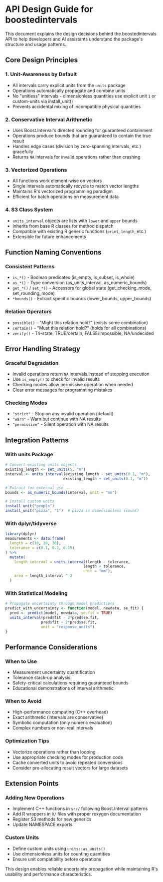 # API Design Guide for boostedintervals

This document explains the design decisions behind the boostedintervals API to help developers and AI assistants understand the package's structure and usage patterns.

## Core Design Principles

### 1. Unit-Awareness by Default
- All intervals carry explicit units from the `units` package
- Operations automatically propagate and combine units
- No "unitless" intervals - dimensionless quantities use explicit unit `1` or custom-units via install_unit()
- Prevents accidental mixing of incompatible physical quantities

### 2. Conservative Interval Arithmetic
- Uses Boost.Interval's directed rounding for guaranteed containment
- Operations produce bounds that are guaranteed to contain the true result
- Handles edge cases (division by zero-spanning intervals, etc.) gracefully
- Returns `NA` intervals for invalid operations rather than crashing

### 3. Vectorized Operations
- All functions work element-wise on vectors
- Single intervals automatically recycle to match vector lengths
- Maintains R's vectorized programming paradigm
- Efficient for batch operations on measurement data

### 4. S3 Class System
- `units_interval` objects are lists with `lower` and `upper` bounds
- Inherits from base R classes for method dispatch
- Compatible with existing R generic functions (`print`, `length`, etc.)
- Extensible for future enhancements

## Function Naming Conventions

### Consistent Patterns
- `is_*()` - Boolean predicates (is_empty, is_subset, is_whole)
- `as_*()` - Type conversion (as_units_interval, as_numeric_bounds)
- `get_*()` / `set_*()` - Accessors for global state (get_checking_mode, set_rounding_mode)
- `*bounds()` - Extract specific bounds (lower_bounds, upper_bounds)

### Relation Operators
- `possible()` - "Might this relation hold?" (exists some combination)
- `certain()` - "Must this relation hold?" (holds for all combinations)
- `verify()` - Tri-state: TRUE/certain, FALSE/impossible, NA/undecided

## Error Handling Strategy

### Graceful Degradation
- Invalid operations return `NA` intervals instead of stopping execution
- Use `is_empty()` to check for invalid results
- Checking modes allow permissive operation when needed
- Clear error messages for programming mistakes

### Checking Modes
- `"strict"` - Stop on any invalid operation (default)
- `"warn"` - Warn but continue with NA results
- `"permissive"` - Silent operation with NA results

## Integration Patterns

### With units Package
```r
# Convert existing units objects
existing_length <- set_units(5, "m")
interval <- units_interval(existing_length - set_units(0.1, "m"),
                          existing_length + set_units(0.1, "m"))

# Extract for external use
bounds <- as_numeric_bounds(interval, unit = "mm")

# Install custom units
install_unit("people")
install_unit("pizza", "1")  # pizza is dimensionless (count)
```

### With dplyr/tidyverse
```r
library(dplyr)
measurements <- data.frame(
  length = c(10, 20, 30),
  tolerance = c(0.1, 0.2, 0.15)
) %>%
  mutate(
    length_interval = units_interval(length - tolerance,
                                   length + tolerance,
                                   unit = "mm"),
    area = length_interval ^ 2
  )
```

### With Statistical Modeling
```r
# Propagate uncertainty through model predictions
predict_with_uncertainty <- function(model, newdata, se_fit) {
  pred <- predict(model, newdata, se.fit = TRUE)
  units_interval(pred$fit - 2*pred$se.fit,
                pred$fit + 2*pred$se.fit,
                unit = "response_units")
}
```

## Performance Considerations

### When to Use
- Measurement uncertainty quantification
- Tolerance stack-up analysis
- Safety-critical calculations requiring guaranteed bounds
- Educational demonstrations of interval arithmetic

### When to Avoid
- High-performance computing (C++ overhead)
- Exact arithmetic (intervals are conservative)
- Symbolic computation (only numeric evaluation)
- Complex numbers or non-real intervals

### Optimization Tips
- Vectorize operations rather than looping
- Use appropriate checking modes for production code
- Cache converted units to avoid repeated conversions
- Consider pre-allocating result vectors for large datasets

## Extension Points

### Adding New Operations
- Implement C++ functions in `src/` following Boost.Interval patterns
- Add R wrappers in `R/` files with proper roxygen documentation
- Register S3 methods for new generics
- Update NAMESPACE exports

### Custom Units
- Define custom units using `units::as_units()`
- Use dimensionless units for counting quantities
- Ensure unit compatibility before operations

This design enables reliable uncertainty propagation while maintaining R's usability and performance characteristics.